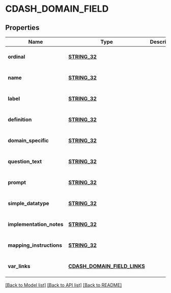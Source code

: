 # CDASH_DOMAIN_FIELD

## Properties
Name | Type | Description | Notes
------------ | ------------- | ------------- | -------------
**ordinal** | [**STRING_32**](STRING_32.md) |  | [optional] [default to null]
**name** | [**STRING_32**](STRING_32.md) |  | [optional] [default to null]
**label** | [**STRING_32**](STRING_32.md) |  | [optional] [default to null]
**definition** | [**STRING_32**](STRING_32.md) |  | [optional] [default to null]
**domain_specific** | [**STRING_32**](STRING_32.md) |  | [optional] [default to null]
**question_text** | [**STRING_32**](STRING_32.md) |  | [optional] [default to null]
**prompt** | [**STRING_32**](STRING_32.md) |  | [optional] [default to null]
**simple_datatype** | [**STRING_32**](STRING_32.md) |  | [optional] [default to null]
**implementation_notes** | [**STRING_32**](STRING_32.md) |  | [optional] [default to null]
**mapping_instructions** | [**STRING_32**](STRING_32.md) |  | [optional] [default to null]
**var_links** | [**CDASH_DOMAIN_FIELD_LINKS**](CdashDomainFieldLinks.md) |  | [optional] [default to null]

[[Back to Model list]](../README.md#documentation-for-models) [[Back to API list]](../README.md#documentation-for-api-endpoints) [[Back to README]](../README.md)


